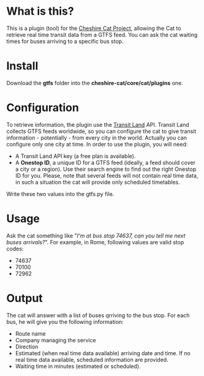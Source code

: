 # What is this?
This is a plugin (tool) for the [Cheshire Cat Project](https://github.com/pieroit/cheshire-cat), allowing the Cat to retrieve real time transit data from a GTFS feed.  You can ask the cat waiting times for buses arriving to a specific bus stop.

# Install
Download the **gtfs** folder into the **cheshire-cat/core/cat/plugins** one.

# Configuration
To retrieve information, the plugin use the [Transit Land](https://www.transit.land/) API. Transit Land collects GTFS feeds worldwide, so you can configure the cat to give transit information - potentially - from every city in the world. Actually you can configure only one city at time. In order to use the plugin, you will need:
- A Transit Land API key (a free plan is available).
- A **Onestop ID**, a unique ID for a GTFS feed (ideally, a feed should cover a city or a region). Use their search engine to find out the right Onestop ID for you. Please, note that several feeds will not contain real time data, in such a situation the cat will provide only scheduled timetables.

Write these two values into the gtfs.py file.

# Usage
Ask the cat something like "*I'm at bus stop 74637, can you tell me next buses arrivals?*". For example, in Rome, following values are valid stop codes:
- 74637
- 70100
- 72962

# Output
The cat will answer with a list of buses qrriving to the bus stop. For each bus, he will give you the following information:
- Route name
- Company managing the service
- Direction
- Estimated (when real time data available) arriving date and time. If no real time data available, scheduled information are provided.
- Waiting time in minutes (estimated or scheduled).

